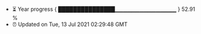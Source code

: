 - ⏳ Year progress { ███████████████▁▁▁▁▁▁▁▁▁▁▁▁▁▁▁ } 52.91 %
- ⏰ Updated on Tue, 13 Jul 2021 02:29:48 GMT

